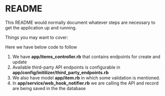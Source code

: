 # README

This README would normally document whatever steps are necessary to get the
application up and running.

Things you may want to cover:

Here we have below code to follow 
1. We have **app/items_controller.rb** that contains endpoints for create and update
2. Available third-party API endpoints is configurable in **app/config/initilizer/third_party_endpoints.rb**
3. We also have model **app/item.rb** in which some validation is mentioned.
4.  In **app/service/web_hook_notifier.rb** we are calling the API and record are being saved in the the database 


 
